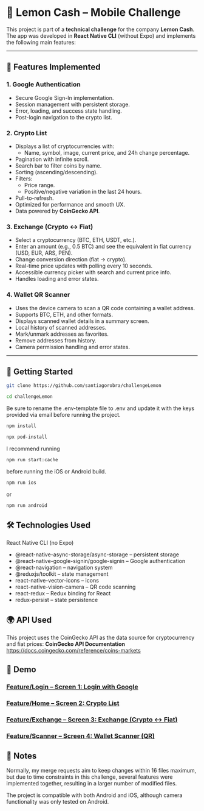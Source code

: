 # 📱 Lemon Cash – Mobile Challenge

This project is part of a **technical challenge** for the company **Lemon Cash**.  
The app was developed in **React Native CLI** (without Expo) and implements the following main features:

---

## 📌 Features Implemented

### 1. **Google Authentication**
- Secure Google Sign-In implementation.
- Session management with persistent storage.
- Error, loading, and success state handling.
- Post-login navigation to the crypto list.

### 2. **Crypto List**
- Displays a list of cryptocurrencies with:
  - Name, symbol, image, current price, and 24h change percentage.
- Pagination with infinite scroll.
- Search bar to filter coins by name.
- Sorting (ascending/descending).
- Filters:
  - Price range.
  - Positive/negative variation in the last 24 hours.
- Pull-to-refresh.
- Optimized for performance and smooth UX.
- Data powered by **CoinGecko API**.

### 3. **Exchange (Crypto ↔ Fiat)**
- Select a cryptocurrency (BTC, ETH, USDT, etc.).
- Enter an amount (e.g., 0.5 BTC) and see the equivalent in fiat currency (USD, EUR, ARS, PEN).
- Change conversion direction (fiat → crypto).
- Real-time price updates with polling every 10 seconds.
- Accessible currency picker with search and current price info.
- Handles loading and error states.

### 4. **Wallet QR Scanner**
- Uses the device camera to scan a QR code containing a wallet address.
- Supports BTC, ETH, and other formats.
- Displays scanned wallet details in a summary screen.
- Local history of scanned addresses.
- Mark/unmark addresses as favorites.
- Remove addresses from history.
- Camera permission handling and error states.

---

## 🚀 Getting Started
```bash
git clone https://github.com/santiagorobra/challengeLemon
```

```bash
cd challengeLemon
```

Be sure to rename the .env-template file to .env and update it with the keys provided via email before running the project.

```bash
npm install
```

```bash
npx pod-install
```

I recommend running
```bash
npm run start:cache
```
before running the iOS or Android build.

```bash
npm run ios
```
or
```bash
npm run android
```

## 🛠 Technologies Used
React Native CLI (no Expo)
- @react-native-async-storage/async-storage – persistent storage
- @react-native-google-signin/google-signin – Google authentication
- @react-navigation – navigation system
- @reduxjs/toolkit – state management
- react-native-vector-icons – icons
- react-native-vision-camera – QR code scanning
- react-redux – Redux binding for React
- redux-persist – state persistence

## 🌍 API Used
This project uses the CoinGecko API as the data source for cryptocurrency and fiat prices:
**CoinGecko API Documentation**
https://docs.coingecko.com/reference/coins-markets

## 🎥 Demo
### [Feature/Login – Screen 1: Login with Google](https://github.com/santiagorobra/challengeLemon/pull/1)
### [Feature/Home – Screen 2: Crypto List](https://github.com/santiagorobra/challengeLemon/pull/2)
### [Feature/Exchange – Screen 3: Exchange (Crypto ↔ Fiat)](https://github.com/santiagorobra/challengeLemon/pull/3)
### [Feature/Scanner – Screen 4: Wallet Scanner (QR)](https://github.com/santiagorobra/challengeLemon/pull/4)

## 📄 Notes
Normally, my merge requests aim to keep changes within 16 files maximum, but due to time constraints in this challenge, several features were implemented together, resulting in a larger number of modified files.

The project is compatible with both Android and iOS, although camera functionality was only tested on Android.
